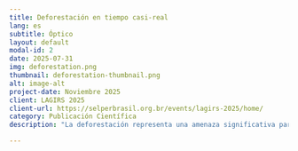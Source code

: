 ```yaml
---
title: Deforestación en tiempo casi-real
lang: es
subtitle: Óptico
layout: default
modal-id: 2
date: 2025-07-31
img: deforestation.png
thumbnail: deforestation-thumbnail.png
alt: image-alt
project-date: Noviembre 2025
client: LAGIRS 2025
client-url: https://selperbrasil.org.br/events/lagirs-2025/home/
category: Publicación Científica
description: "La deforestación representa una amenaza significativa para los ecosistemas naturales, en particular en la región del Chaco argentino, una de las áreas forestales con mayor cambio del mundo. Este estudio se centra en la detección de eventos repentinos de deforestación, donde la cubierta forestal se elimina rápidamente en pocos meses. El monitoreo de estos cambios en vastas áreas requiere el uso de índices de vegetación satelitales, como el EVI y el NDVI de MODIS. Sin embargo, la identificación precisa de los eventos de deforestación es un desafío debido a la variabilidad estacional, el ruido de los sensores, la falta de datos y las inconsistencias algorítmicas. Estos factores pueden ocultar las verdaderas señales de deforestación o generar falsos positivos. Para abordar estos problemas, un enfoque de detección robusto debe modelar explícitamente la dinámica de las series temporales (capturando tendencias, estacionalidad e incertidumbre) para distinguir de manera confiable los puntos de quiebre de la deforestación genuina de la variación natural y el ruido. En este artículo, se propusieron tres modelos para la detección de puntos de quiebre en series temporales de EVI: un detector simple de anomalías de z-score y dos modelos completamente bayesianos; uno no correlacionado temporalmente y otro completamente correlacionado. Los resultados indican que los esquemas bayesianos mejoran significativamente con respecto al enfoque ingenuo (z-score: AUC=0,921, F1-score=0,870, Bayes: AUC=0,959, F1-score=0,925), por un coste razonable en tiempo de cálculo (x1000)."

---
```

